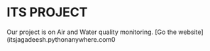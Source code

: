 # ITS PROJECT

Our project is on Air and Water quality monitoring.
[Go the website](itsjagadeesh.pythonanywhere.com0
